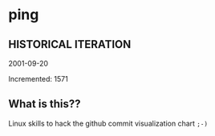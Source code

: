 # ping

## HISTORICAL ITERATION
2001-09-20

Incremented: 1571

## What is this?? 
Linux skills to hack the github commit visualization chart `;-)`
